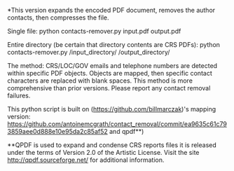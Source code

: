 *This version expands the encoded PDF document, removes the author contacts, then compresses the file.

Single file:
python contacts-remover.py input.pdf output.pdf

Entire directory (be certain that directory contents are CRS PDFs):
python contacts-remover.py /input_directory/ /output_directory/


The method:
CRS/LOC/GOV emails and telephone numbers are detected within specific PDF objects. Objects are mapped, then specific contact characters are replaced with blank spaces. This method is more comprehensive than prior versions. Please report any contact removal failures.

This python script is built on (https://github.com/billmarczak)'s mapping version: https://github.com/antoinemcgrath/contact_removal/commit/ea9635c61c793859aee0d888e10e95da2c85af52 and qpdf**)

**QPDF is used to expand and condense CRS reports files it is released under the terms of Version 2.0 of the Artistic License. Visit the site http://qpdf.sourceforge.net/ for additional information.
